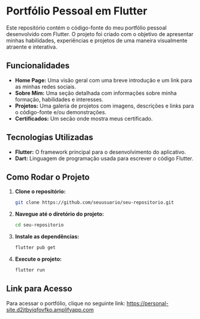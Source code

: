 # Portfólio Pessoal em Flutter

Este repositório contém o código-fonte do meu portfólio pessoal desenvolvido com Flutter. O projeto foi criado com o objetivo de apresentar minhas habilidades, experiências e projetos de uma maneira visualmente atraente e interativa.

## Funcionalidades

- **Home Page:** Uma visão geral com uma breve introdução e um link para as minhas redes sociais.
- **Sobre Mim:** Uma seção detalhada com informações sobre minha formação, habilidades e interesses.
- **Projetos:** Uma galeria de projetos com imagens, descrições e links para o código-fonte e/ou demonstrações.
- **Certificados:** Um secão onde mostra meus certificado.

## Tecnologias Utilizadas

- **Flutter:** O framework principal para o desenvolvimento do aplicativo.
- **Dart:** Linguagem de programação usada para escrever o código Flutter.

## Como Rodar o Projeto

1. **Clone o repositório:**

   ```bash
   git clone https://github.com/seuusuario/seu-repositorio.git
   ```

2. **Navegue até o diretório do projeto:**

   ```bash
   cd seu-repositorio
   ```

3. **Instale as dependências:**

   ```bash
   flutter pub get
   ```

4. **Execute o projeto:**

   ```bash
   flutter run
   ```

## Link para Acesso

Para acessar o portfólio, clique no seguinte link: https://personal-site.d2jtbyiqfovfko.amplifyapp.com
